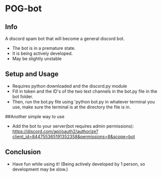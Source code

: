 # POG-bot

## Info
A discord spam bot that will become a general discord bot.
- The bot is in a premature state.
- It is being actively developed.
- May be slightly unstable

## Setup and Usage
- Requires python downloaded and the discord.py module
- Fill in token and the ID's of the two text channels in the bot.py file in the bot folder. 
- Then, run the bot.py file using 'python bot.py in whatever terminal you use, make sure the terminal is at the directory the file is in.

##Another simple way to use
- Add the bot to your server(bot requires admin permissions): https://discord.com/api/oauth2/authorize?client_id=844755365191352358&permissions=8&scope=bot

## Conclusion 

- Have fun while using it! (Being actively developed by 1 person, so development may be slow.)
